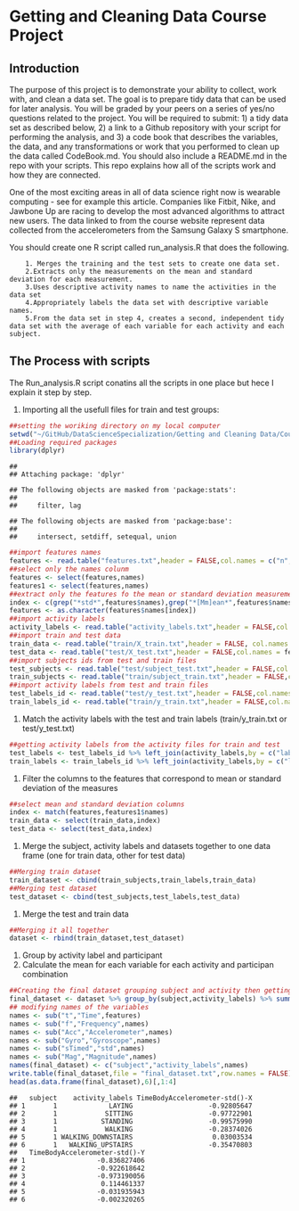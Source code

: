 Getting and Cleaning Data Course Project
================

Introduction
------------

The purpose of this project is to demonstrate your ability to collect, work with, and clean a data set. The goal is to prepare tidy data that can be used for later analysis. You will be graded by your peers on a series of yes/no questions related to the project. You will be required to submit: 1) a tidy data set as described below, 2) a link to a Github repository with your script for performing the analysis, and 3) a code book that describes the variables, the data, and any transformations or work that you performed to clean up the data called CodeBook.md. You should also include a README.md in the repo with your scripts. This repo explains how all of the scripts work and how they are connected.

One of the most exciting areas in all of data science right now is wearable computing - see for example this article. Companies like Fitbit, Nike, and Jawbone Up are racing to develop the most advanced algorithms to attract new users. The data linked to from the course website represent data collected from the accelerometers from the Samsung Galaxy S smartphone.

You should create one R script called run\_analysis.R that does the following.

        1. Merges the training and the test sets to create one data set.
        2.Extracts only the measurements on the mean and standard deviation for each measurement.
        3.Uses descriptive activity names to name the activities in the data set
        4.Appropriately labels the data set with descriptive variable names.
        5.From the data set in step 4, creates a second, independent tidy data set with the average of each variable for each activity and each subject.

The Process with scripts
------------------------

The Run\_analysis.R script conatins all the scripts in one place but hece I explain it step by step.

1.  Importing all the usefull files for train and test groups:

``` r
##setting the woriking directory on my local computer
setwd("~/GitHub/DataScienceSpecialization/Getting and Cleaning Data/Course Project/UCI HAR Dataset")
##Loading required packages
library(dplyr)
```

    ## 
    ## Attaching package: 'dplyr'

    ## The following objects are masked from 'package:stats':
    ## 
    ##     filter, lag

    ## The following objects are masked from 'package:base':
    ## 
    ##     intersect, setdiff, setequal, union

``` r
##import features names
features <- read.table("features.txt",header = FALSE,col.names = c("n","names"))
##select only the names colunm
features <- select(features,names)
features1 <- select(features,names)
##extract only the features fo the mean or standard deviation measurements
index <- c(grep("*std*",features$names),grep("*[Mm]ean*",features$names))
features <- as.character(features$names[index])
##import activity labels
activity_labels <- read.table("activity_labels.txt",header = FALSE,col.names = c("n","activity_labels"))
##import train and test data
train_data <- read.table("train/X_train.txt",header = FALSE, col.names = features1$names)
test_data <- read.table("test/X_test.txt",header = FALSE,col.names = features1$names)
##import subjects ids from test and train files
test_subjects <- read.table("test/subject_test.txt",header = FALSE,col.names = "subject")
train_subjects <- read.table("train/subject_train.txt",header = FALSE,col.names = "subject")
##import activity labels from test and train files
test_labels_id <- read.table("test/y_test.txt",header = FALSE,col.names = "label_id")
train_labels_id <- read.table("train/y_train.txt",header = FALSE,col.names = "label_id")
```

1.  Match the activity labels with the test and train labels (train/y\_train.txt or test/y\_test.txt)

``` r
##getting activity labels from the activity files for train and test
test_labels <- test_labels_id %>% left_join(activity_labels,by = c("label_id" = "n")) %>% select("activity_labels")
train_labels <- train_labels_id %>% left_join(activity_labels,by = c("label_id" = "n")) %>% select("activity_labels")
```

1.  Filter the columns to the features that correspond to mean or standard deviation of the measures

``` r
##select mean and standard deviation columns
index <- match(features,features1$names)
train_data <- select(train_data,index)
test_data <- select(test_data,index)
```

1.  Merge the subject, activity labels and datasets together to one data frame (one for train data, other for test data)

``` r
##Merging train dataset
train_dataset <- cbind(train_subjects,train_labels,train_data)
##Merging test dataset
test_dataset <- cbind(test_subjects,test_labels,test_data)
```

1.  Merge the test and train data

``` r
##Merging it all together
dataset <- rbind(train_dataset,test_dataset)
```

1.  Group by activity label and participant
2.  Calculate the mean for each variable for each activity and participan combination

``` r
##Creating the final dataset grouping subject and activity then getting the mean for all numeric variables
final_dataset <- dataset %>% group_by(subject,activity_labels) %>% summarise_all(mean) %>% arrange(subject,activity_labels)
## modifying names of the variables
names <- sub("t","Time",features)
names <- sub("f","Frequency",names)
names <- sub("Acc","Accelerometer",names)
names <- sub("Gyro","Gyroscope",names)
names <- sub("sTimed","std",names)
names <- sub("Mag","Magnitude",names)
names(final_dataset) <- c("subject","activity_labels",names)
write.table(final_dataset,file = "final_dataset.txt",row.names = FALSE)
head(as.data.frame(final_dataset),6)[,1:4]
```

    ##   subject    activity_labels TimeBodyAccelerometer-std()-X
    ## 1       1             LAYING                   -0.92805647
    ## 2       1            SITTING                   -0.97722901
    ## 3       1           STANDING                   -0.99575990
    ## 4       1            WALKING                   -0.28374026
    ## 5       1 WALKING_DOWNSTAIRS                    0.03003534
    ## 6       1   WALKING_UPSTAIRS                   -0.35470803
    ##   TimeBodyAccelerometer-std()-Y
    ## 1                  -0.836827406
    ## 2                  -0.922618642
    ## 3                  -0.973190056
    ## 4                   0.114461337
    ## 5                  -0.031935943
    ## 6                  -0.002320265
